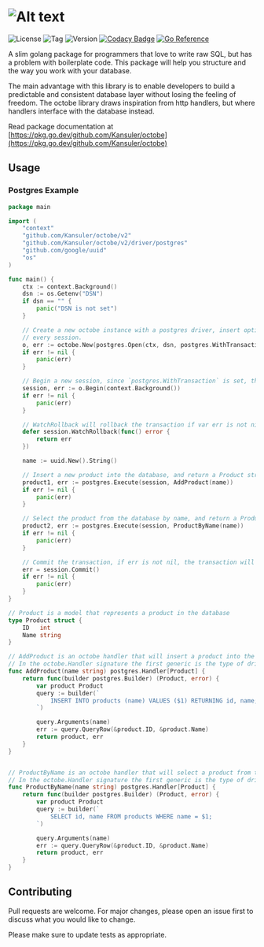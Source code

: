 # ![Alt text](https://raw.github.com/Kansuler/octobe/master/doc/octobe_logo.svg)

![License](https://img.shields.io/github/license/Kansuler/octobe) ![Tag](https://img.shields.io/github/v/tag/Kansuler/octobe) ![Version](https://img.shields.io/github/go-mod/go-version/Kansuler/octobe) [![Codacy Badge](https://app.codacy.com/project/badge/Grade/492e6729782b471788994a72f2359f39)](https://www.codacy.com/gh/Kansuler/octobe/dashboard?utm_source=github.com&utm_medium=referral&utm_content=Kansuler/octobe&utm_campaign=Badge_Grade) [![Go Reference](https://pkg.go.dev/badge/github.com/Kansuler/octobe.svg)](https://pkg.go.dev/github.com/Kansuler/octobe)

A slim golang package for programmers that love to write raw SQL, but has a problem with boilerplate code. This package
will help you structure and  the way you work with your database.

The main advantage with this library is to enable developers to build a predictable and consistent database layer
without losing the feeling of freedom. The octobe library draws inspiration from http handlers, but where handlers
interface with the database instead.

Read package documentation at
[https://pkg.go.dev/github.com/Kansuler/octobe](https://pkg.go.dev/github.com/Kansuler/octobe)

## Usage

### Postgres Example

```go
package main

import (
	"context"
	"github.com/Kansuler/octobe/v2"
	"github.com/Kansuler/octobe/v2/driver/postgres"
	"github.com/google/uuid"
	"os"
)

func main() {
    ctx := context.Background()
    dsn := os.Getenv("DSN")
    if dsn == "" {
        panic("DSN is not set")
    }

    // Create a new octobe instance with a postgres driver, insert optional options for configuration that applies to
    // every session.
    o, err := octobe.New(postgres.Open(ctx, dsn, postgres.WithTransaction(postgres.TxOptions{})))
    if err != nil {
        panic(err)
    }

    // Begin a new session, since `postgres.WithTransaction` is set, this will start a postgres transaction.
    session, err := o.Begin(context.Background())
    if err != nil {
        panic(err)
    }

    // WatchRollback will rollback the transaction if var err is not nil when the function returns.
    defer session.WatchRollback(func() error {
        return err
    })

    name := uuid.New().String()

    // Insert a new product into the database, and return a Product struct.
    product1, err := postgres.Execute(session, AddProduct(name))
    if err != nil {
        panic(err)
    }

    // Select the product from the database by name, and return a Product struct.
    product2, err := postgres.Execute(session, ProductByName(name))
    if err != nil {
        panic(err)
    }

    // Commit the transaction, if err is not nil, the transaction will be rolled back via WatchRollback.
    err = session.Commit()
    if err != nil {
        panic(err)
    }
}

// Product is a model that represents a product in the database
type Product struct {
    ID   int
    Name string
}

// AddProduct is an octobe handler that will insert a product into the database, and return a product model.
// In the octobe.Handler signature the first generic is the type of driver builder, and the second is the returned type.
func AddProduct(name string) postgres.Handler[Product] {
    return func(builder postgres.Builder) (Product, error) {
        var product Product
        query := builder(`
            INSERT INTO products (name) VALUES ($1) RETURNING id, name;
        `)

        query.Arguments(name)
        err := query.QueryRow(&product.ID, &product.Name)
        return product, err
    }
}


// ProductByName is an octobe handler that will select a product from the database by name, and return a product model.
// In the octobe.Handler signature the first generic is the type of driver builder, and the second is the returned type.
func ProductByName(name string) postgres.Handler[Product] {
	return func(builder postgres.Builder) (Product, error) {
		var product Product
		query := builder(`
			SELECT id, name FROM products WHERE name = $1;
		`)

		query.Arguments(name)
		err := query.QueryRow(&product.ID, &product.Name)
		return product, err
	}
}
```

## Contributing

Pull requests are welcome. For major changes, please open an issue first to discuss what you would like to change.

Please make sure to update tests as appropriate.
